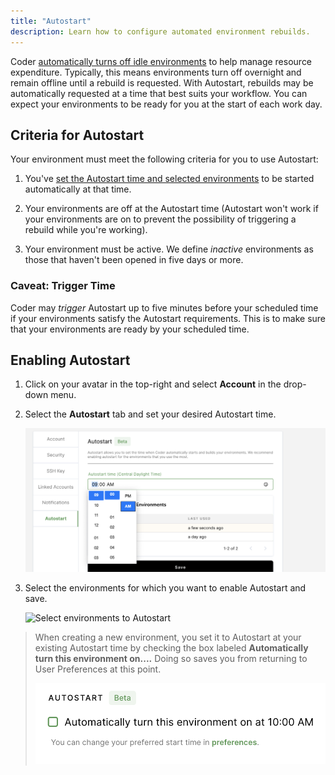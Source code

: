 ```yaml
---
title: "Autostart"
description: Learn how to configure automated environment rebuilds.
---
```


Coder [automatically turns off idle
environments](../admin/environment-management/shutdown.md) to help manage
resource expenditure. Typically, this means environments turn off overnight and
remain offline until a rebuild is requested. With Autostart, rebuilds may be
automatically requested at a time that best suits your workflow. You can expect
your environments to be ready for you at the start of each work day.

## Criteria for Autostart

Your environment must meet the following criteria for you to use Autostart:

1. You've [set the Autostart time and selected
   environments](#enabling-autostart) to be started automatically at that time.

1. Your environments are off at the Autostart time (Autostart won't work if your
   environments are on to prevent the possibility of triggering a rebuild while
   you're working).

1. Your environment must be active. We define *inactive* environments as those
   that haven't been opened in five days or more.

### Caveat: Trigger Time

Coder may *trigger* Autostart up to five minutes before your scheduled time if
your environments satisfy the Autostart requirements. This is to make sure that
your environments are ready by your scheduled time.

## Enabling Autostart

1. Click on your avatar in the top-right and select **Account** in the drop-down
   menu.

2. Select the **Autostart** tab and set your desired Autostart time.

    ![Set Autostart time](../assets/set_autostart_time.png)

3. Select the environments for which you want to enable Autostart and save.

    ![Select environments to
    Autostart](../assets/autostart_save_preferences.png)

> When creating a new environment, you set it to Autostart at your existing
> Autostart time by checking the box labeled **Automatically turn this
> environment on....** Doing so saves you from returning to User Preferences at
> this point.
>
> ![Enable Autostart with New Environment](../assets/enable-autostart.png)
